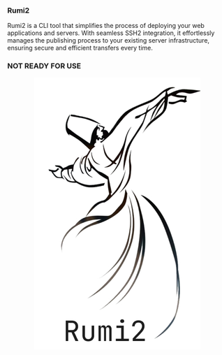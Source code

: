 ### Rumi2
Rumi2 is a CLI tool that simplifies the process of deploying your web applications and servers. With seamless SSH2 integration, it effortlessly manages the publishing process to your existing server infrastructure, ensuring secure and efficient transfers every time.
### NOT READY FOR USE
<p align="center">
<img src="https://github.com/Bourse-numerique-d-afrique/rumi_rs/blob/main/assets/rumi_2_logo.jpg" alt="Rumi2 logo">
</p>
